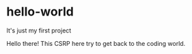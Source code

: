 # hello-world
It's just my first project

Hello there! This CSRP here try to get back to the coding world. 
